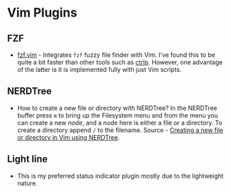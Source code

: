 # Vim Plugins

## FZF

- [fzf.vim](https://github.com/junegunn/fzf.vim) - Integrates `fzf` fuzzy file
  finder with Vim. I've found this to be quite a bit faster than other tools
  such as [ctrlp](https://github.com/kien/ctrlp.vim). However, one advantage of
  the latter is it is implemented fully with just Vim scripts.

## NERDTree

- How to create a new file or directory with NERDTree? 
  In the NERDTree buffer press `m` to bring up the Filesystem menu and from the menu you can create a new _node_, and a node here is either a file or a directory. To create a directory
  append `/` to the filename. Source - [Creating a new file or directory in Vim using NERDTree](https://sookocheff.com/post/vim/creating-a-new-file-or-directoryin-vim-using-nerdtree/).
  
## Light line

- This is my preferred status indicator plugin mostly due to the lightweight nature.
